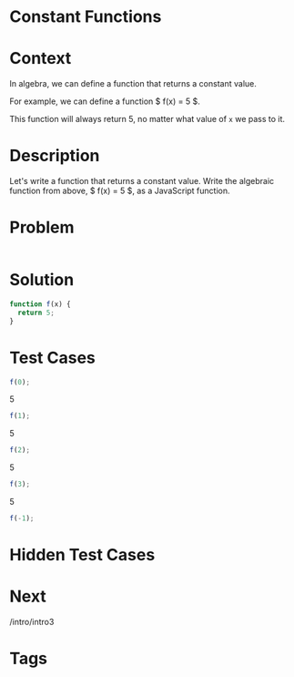 # Constant Functions

# Context
In algebra, we can define a function that returns a constant value.

For example, we can define a function $ f(x) = 5 $.

This function will always return 5, no matter what value of `x` we pass to it.

# Description
Let's write a function that returns a constant value. Write the algebraic function from above, $ f(x) = 5 $, as a JavaScript function.

# Problem
```javascript
```

# Solution
```javascript
function f(x) {
  return 5;
}
```

# Test Cases
```javascript
f(0);
```
5
```javascript
f(1);
```
5
```javascript
f(2);
```
5
```javascript
f(3);
```
5
```javascript
f(-1);
```


# Hidden Test Cases

# Next
/intro/intro3

# Tags




